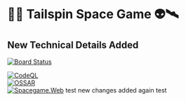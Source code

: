 #  🚀👾 Tailspin Space Game 👽🛰

## New Technical Details Added

[![Board Status](http://tfsplayground.southeastasia.cloudapp.azure.com:8080/tfs/Playground/d42a0662-f437-4c1d-89ad-e1a46f17d69a/9c368573-948b-435e-83c0-c93410fb7075/_apis/work/boardbadge/4a4e9d78-9e0f-4746-a099-765cf2baa5c2?columnOptions=1)](http://tfsplayground.southeastasia.cloudapp.azure.com:8080/tfs/Playground/d42a0662-f437-4c1d-89ad-e1a46f17d69a/_boards/board/t/9c368573-948b-435e-83c0-c93410fb7075/Microsoft.RequirementCategory)

[![CodeQL](https://github.com/CanarysPlayground/tailspin-spacegame/actions/workflows/codeql-analysis.yml/badge.svg)](https://github.com/CanarysPlayground/tailspin-spacegame/actions/workflows/codeql-analysis.yml)<br/>
[![OSSAR](https://github.com/CanarysPlayground/tailspin-spacegame/actions/workflows/ossar-analysis.yml/badge.svg)](https://github.com/CanarysPlayground/tailspin-spacegame/actions/workflows/ossar-analysis.yml)<br/>
[![Spacegame.Web](https://github.com/CanarysPlayground/tailspin-spacegame/actions/workflows/azure-webapp.yml/badge.svg)](https://github.com/CanarysPlayground/tailspin-spacegame/actions/workflows/azure-webapp.yml)
test
new changes added again
test


